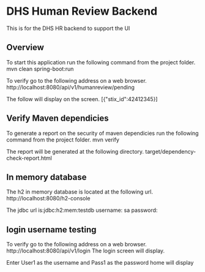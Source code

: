 # DHS Human Review Backend

This is for the DHS HR backend to support the UI 

## Overview
To start this application run the following command from the project folder.
mvn clean spring-boot:run

To verify go to the following address on a web browser.
http://localhost:8080/api/v1/humanreview/pending 

The follow will display on the screen.
[{"stix_id":42412345}]

## Verify Maven dependicies
To generate a report on the security of maven dependicies run the following command from the project folder.
mvn verify

The report will be generated at the following directory.
target/dependency-check-report.html

## In memory database
The h2 in memory database is located at the following url.
http://localhost:8080/h2-console

The jdbc url is:jdbc:h2:mem:testdb
username: sa
password: <blank>

## login username testing
To verify go to the following address on a web browser.
http://localhost:8080/api/v1/login
The login screen will display.

Enter User1 as the username and Pass1 as the password
home will display
 